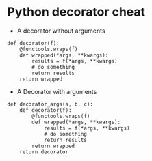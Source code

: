 # Python decorator cheat


- A decorator without arguments

```
def decorator(f):
    @functools.wraps(f)
    def wrapped(*args, **kwargs):
        results = f(*args, **kwargs)
        # do something
        return results
    return wrapped
```


- A Decorator with arguments

```
def decorator_args(a, b, c):
    def decorator(f):
        @functools.wraps(f)
        def wrapped(*args, **kwargs):
            results = f(*args, **kwargs)
            # do something
            return results
        return wrapped
    return decorator
```
